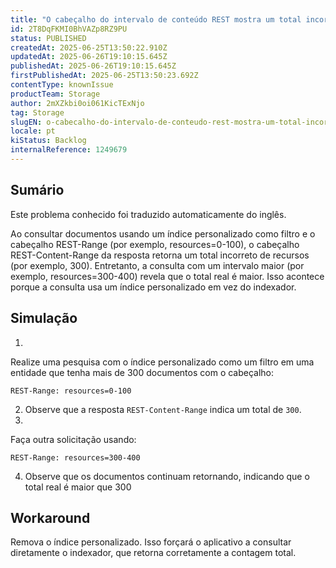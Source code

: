 ```yaml
---
title: "O cabeçalho do intervalo de conteúdo REST mostra um total incorreto ao usar o índice personalizado na entidade"
id: 2T8DqFKMI0BhVAZp8RZ9PU
status: PUBLISHED
createdAt: 2025-06-25T13:50:22.910Z
updatedAt: 2025-06-26T19:10:15.645Z
publishedAt: 2025-06-26T19:10:15.645Z
firstPublishedAt: 2025-06-25T13:50:23.692Z
contentType: knownIssue
productTeam: Storage
author: 2mXZkbi0oi061KicTExNjo
tag: Storage
slugEN: o-cabecalho-do-intervalo-de-conteudo-rest-mostra-um-total-incorreto-ao-usar-o-indice-personalizado-na-entidade
locale: pt
kiStatus: Backlog
internalReference: 1249679
---
```


## Sumário

<div class="alert alert-info">
  <p>Este problema conhecido foi traduzido automaticamente do inglês.</p>
</div>


Ao consultar documentos usando um índice personalizado como filtro e o cabeçalho REST-Range (por exemplo, resources=0-100), o cabeçalho REST-Content-Range da resposta retorna um total incorreto de recursos (por exemplo, 300). Entretanto, a consulta com um intervalo maior (por exemplo, resources=300-400) revela que o total real é maior. Isso acontece porque a consulta usa um índice personalizado em vez do indexador.

## Simulação



1.

Realize uma pesquisa com o índice personalizado como um filtro em uma entidade que tenha mais de 300 documentos com o cabeçalho:

    REST-Range: resources=0-100

2. Observe que a resposta `REST-Content-Range` indica um total de `300`.
3.

Faça outra solicitação usando:

    REST-Range: resources=300-400

4. Observe que os documentos continuam retornando, indicando que o total real é maior que 300

## Workaround


Remova o índice personalizado. Isso forçará o aplicativo a consultar diretamente o indexador, que retorna corretamente a contagem total.




